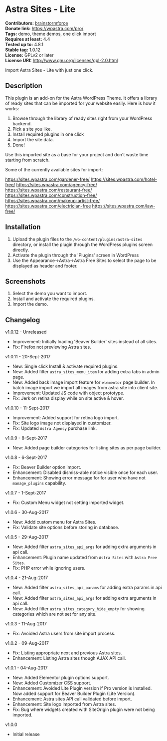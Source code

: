 # Astra Sites - Lite #
**Contributors:** [brainstormforce](https://profiles.wordpress.org/brainstormforce)  
**Donate link:** https://wpastra.com/pro/  
**Tags:** demo, theme demos, one click import  
**Requires at least:** 4.4  
**Tested up to:** 4.8.1  
**Stable tag:** 1.0.12  
**License:** GPLv2 or later  
**License URI:** http://www.gnu.org/licenses/gpl-2.0.html  

Import Astra Sites - Lite with just one click.

## Description ##

This plugin is an add-on for the Astra WordPress Theme. It offers a library of ready sites that can be imported for your website easily. Here is how it works:

1. Browse through the library of ready sites right from your WordPress backend.
2. Pick a site you like.
3. Install required plugins in one click
4. Import the site data.
5. Done!

Use this imported site as a base for your project and don't waste time starting from scratch.

Some of the currently available sites for import:

https://sites.wpastra.com/gardener-free/
https://sites.wpastra.com/hotel-free/
https://sites.wpastra.com/agency-free/
https://sites.wpastra.com/restaurant-free/
https://sites.wpastra.com/construction-free/
https://sites.wpastra.com/makeup-artist-free/
https://sites.wpastra.com/electrician-free
https://sites.wpastra.com/law-free/

## Installation ##

1. Upload the plugin files to the `/wp-content/plugins/astra-sites` directory, or install the plugin through the WordPress plugins screen directly.
1. Activate the plugin through the 'Plugins' screen in WordPress
1. Use the Appearance->Astra->Astra Free Sites to select the page to be displayed as header and footer.

## Screenshots ##
1. Select the demo you want to import.
1. Install and activate the required plugins.
1. Import the demo.

## Changelog ##

v1.0.12 - Unreleased
* Improvement: Initially loading 'Beaver Builder' sites instead of all sites.
* Fix: Firefox not previewing Astra sites.

v1.0.11 - 20-Sept-2017
* New: Single click Install & activate required plugins.
* New: Added filter `astra_sites_menu_item` for adding extra tabs in admin page.
* New: Added back image import feature for `elementor` page builder. In batch image import we import all images from astra site into client site.
* Improvement: Updated JS code with object prototype.
* Fix: Jerk on retina display while on site active & hover.

v1.0.10 - 11-Sept-2017
* Improvement: Added support for retina logo import.
* Fix: Site logo image not displayed in customizer.
* Fix: Updated `Astra Agency` purchase link.

v1.0.9 - 8-Sept-2017
* New: Added page builder categories for listing sites as per page builder.

v1.0.8 - 6-Sept-2017
* Fix: Beaver Builder option import.
* Enhancement: Disabled dismiss-able notice visible once for each user.
* Enhancement: Showing error message for for user who have not `manage_plugins` capability.

v1.0.7 - 1-Sept-2017
* Fix: Custom Menu widget not setting imported widget.

v1.0.6 - 30-Aug-2017
* New: Addd custom menu for Astra Sites.
* Fix: Validate site options before storing in database.

v1.0.5 - 29-Aug-2017
* New: Added filter `astra_sites_api_args` for adding extra arguments in api call.
* Enhancement: Plugin name updated from `Astra Sites` with `Astra Free Sites`.
* Fix: PHP error while ignoring users.

v1.0.4 - 21-Aug-2017
* New: Added filter `astra_sites_api_params` for adding extra params in api call.
* New: Added filter `astra_sites_api_args` for adding extra arguments in api call.
* New: Added filter `astra_sites_category_hide_empty` for showing categories which are not set for any site.

v1.0.3 - 11-Aug-2017
* Fix: Avoided Astra users from site import process.

v1.0.2 - 09-Aug-2017
* Fix: Listing appropriate next and previous Astra sites.
* Enhancement: Listing Astra sites though AJAX API call.

v1.0.1 - 04-Aug-2017
* New: Added Elementor plugin options support.
* New: Added Customizer CSS support.
* Enhancement: Avoided Lite Plugin version if Pro version is Installed. Now added support for Beaver Builder Plugin (Lite Version).
* Enhancement: Astra sites API call validated before import.
* Enhancement: Site logo imported from Astra sites.
* Fix: Bug where widgets created with SiteOrigin plugin were not being imported.

v1.0.0
* Initial release

